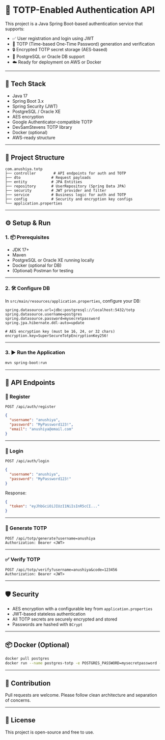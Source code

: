 
# 🔐 TOTP-Enabled Authentication API

This project is a Java Spring Boot-based authentication service that supports:

- ✅ User registration and login using JWT
- 🔐 TOTP (Time-based One-Time Password) generation and verification
- 🔒 Encrypted TOTP secret storage (AES-based)
- 💾 PostgreSQL or Oracle DB support
- ☁️ Ready for deployment on AWS or Docker

---

## 🚀 Tech Stack

- Java 17
- Spring Boot 3.x
- Spring Security (JWT)
- PostgreSQL / Oracle XE
- AES encryption
- Google Authenticator-compatible TOTP
- DevSamStevens TOTP library
- Docker (optional)
- AWS-ready structure

---

## 🧱 Project Structure

```
com.anushiya.totp
├── controller        # API endpoints for auth and TOTP
├── dto              # Request payloads
├── entity           # JPA Entities
├── repository       # UserRepository (Spring Data JPA)
├── security         # JWT provider and filter
├── service          # Business logic for auth and TOTP
├── config           # Security and encryption key configs
└── application.properties
```

---

## ⚙️ Setup & Run

### 1. 📦 Prerequisites

- JDK 17+
- Maven
- PostgreSQL or Oracle XE running locally
- Docker (optional for DB)
- (Optional) Postman for testing

---

### 2. 🛠 Configure DB

In `src/main/resources/application.properties`, configure your DB:

```properties
spring.datasource.url=jdbc:postgresql://localhost:5432/totp
spring.datasource.username=postgres
spring.datasource.password=mysecretpassword
spring.jpa.hibernate.ddl-auto=update

# AES encryption key (must be 16, 24, or 32 chars)
encryption.key=SuperSecureTotpEncryptionKey256!
```

---

### 3. ▶️ Run the Application

```bash
mvn spring-boot:run
```

---

## 🔑 API Endpoints

### 📝 Register

```http
POST /api/auth/register
```

```json
{
  "username": "anushiya",
  "password": "MyPassword123!",
  "email": "anushiya@email.com"
}
```

---

### 🔐 Login

```http
POST /api/auth/login
```

```json
{
  "username": "anushiya",
  "password": "MyPassword123!"
}
```

Response:
```json
{
  "token": "eyJhbGciOiJIUzI1NiIsInR5cCI..."
}
```

---

### 🧪 Generate TOTP

```http
POST /api/totp/generate?username=anushiya
Authorization: Bearer <JWT>
```

---

### ✅ Verify TOTP

```http
POST /api/totp/verify?username=anushiya&code=123456
Authorization: Bearer <JWT>
```

---

## 🛡 Security

- AES encryption with a configurable key from `application.properties`
- JWT-based stateless authentication
- All TOTP secrets are securely encrypted and stored
- Passwords are hashed with `BCrypt`

---

## 📦 Docker (Optional)

```bash
docker pull postgres
docker run --name postgres-totp -e POSTGRES_PASSWORD=mysecretpassword -p 5432:5432 -d postgres
```

---

## 🤝 Contribution

Pull requests are welcome. Please follow clean architecture and separation of concerns.

---

## 📄 License

This project is open-source and free to use.
